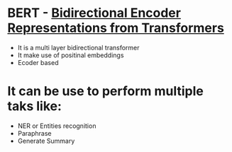 # BERT - [Bidirectional Encoder Representations from Transformers](https://arxiv.org/pdf/1810.04805v2.pdf)
* It is a multi layer bidirectional transformer 
* It make use of positinal embeddings 
* Ecoder based 

# It can be use to perform multiple taks like:
* NER or Entities recognition
* Paraphrase 
* Generate Summary
